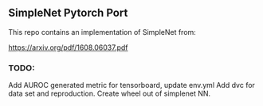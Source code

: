 ## SimpleNet Pytorch Port

This repo contains an implementation of SimpleNet from:

https://arxiv.org/pdf/1608.06037.pdf

### TODO:
Add AUROC generated metric for tensorboard, update env.yml
Add dvc for data set and reproduction.
Create wheel out of simplenet NN.
